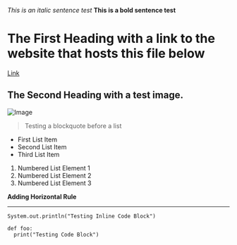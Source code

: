 *This is an italic sentence test*
**This is a bold sentence test**


# The First Heading with a link to the website that hosts this file below
[Link](https://github.com/ShoumilSarkar/cse15l-lab-reports/edit/main/index.md)



## The Second Heading with a test image.
![Image](https://media.gcflearnfree.org/content/55e0730c7dd48174331f5164_01_17_2014/whatisacomputer_desktop_computers.jpg)


> Testing a blockquote before a list

* First List Item
* Second List Item
* Third List Item


1. Numbered List Element 1
2. Numbered List Element 2
3. Numbered List Element 3


**Adding Horizontal Rule**

---



`System.out.println("Testing Inline Code Block")` 



```
def foo:
  print("Testing Code Block")
```
